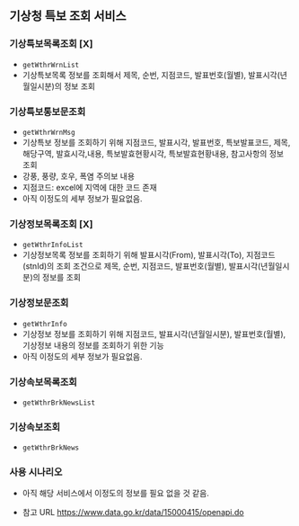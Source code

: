 ## 기상청 특보 조회 서비스

### 기상특보목록조회 [X]
- `getWthrWrnList`
- 기상특보목록 정보를 조회해서 제목, 순번, 지점코드, 발표번호(월별), 발표시각(년월일시분)의 정보 조회

### 기상특보통보문조회
- `getWthrWrnMsg`
- 기상특보 정보를 조회하기 위해 지점코드, 발표시각, 발표번호, 특보발표코드, 제목, 해당구역, 발효시각,내용, 특보발효현황시각, 특보발효현황내용, 참고사항의 정보 조회
- 강풍, 풍량, 호우, 폭염 주의보 내용
- 지점코드: excel에 지역에 대한 코드 존재
- 아직 이정도의 세부 정보가 필요없음.

### 기상정보목록조회 [X]
- `getWthrInfoList`
- 기상정보목록 정보를 조회하기 위해 발표시각(From), 발표시각(To), 지점코드(stnId)의 조회 조건으로 제목, 순번, 지점코드, 발표번호(월별), 발표시각(년월일시분)의 정보를 조회

### 기상정보문조회
- `getWthrInfo`
- 기상정보 정보를 조회하기 위해 지점코드, 발표시각(년월일시분), 발표번호(월별), 기상정보 내용의 정보를 조회하기 위한 기능
- 아직 이정도의 세부 정보가 필요없음.

### 기상속보목록조회
- `getWthrBrkNewsList`

### 기상속보조회
- `getWthrBrkNews`

### 사용 시나리오
- 아직 해당 서비스에서 이정도의 정보를 필요 없을 것 같음.

- 참고 URL https://www.data.go.kr/data/15000415/openapi.do